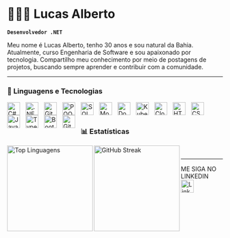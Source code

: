 # 👩🏻‍💻 Lucas Alberto

**`Desenvolvedor .NET`**

Meu nome é Lucas Alberto, tenho 30 anos e sou natural da Bahia. Atualmente, curso Engenharia de Software e sou apaixonado por tecnologia. Compartilho meu conhecimento por meio de postagens de projetos, buscando sempre aprender e contribuir com a comunidade.
  
</a>

   
   ---

### 🤖 Linguagens e Tecnologias


<!-- C# -->
<img
  align="left"
  alt="C#"
  title="C#"
  width="30px"
  style="padding-right: 10px;"
  src="https://cdn.jsdelivr.net/gh/devicons/devicon/icons/csharp/csharp-original.svg"
/>

<!-- .NET -->
<img
  align="left"
  alt=".NET"
  title=".NET"
  width="30px"
  style="padding-right: 10px;"
  src="https://cdn.jsdelivr.net/gh/devicons/devicon/icons/dot-net/dot-net-original.svg"
/>

<!-- Git -->
<img
  align="left"
  alt="Git"
  title="Git & GitHub"
  width="30px"
  style="padding-right: 10px;"
  src="https://cdn.jsdelivr.net/gh/devicons/devicon/icons/git/git-original.svg"
/>

<!-- POO (programação orientada a objetos) -->
<img
  align="left"
  alt="POO"
  title="Programação Orientada a Objetos (POO)"
  width="30px"
  style="padding-right: 10px;"
  src="https://cdn.jsdelivr.net/gh/devicons/devicon/icons/java/java-original.svg"
/>

<!-- SQL Server -->
<img
  align="left"
  alt="SQL Server"
  title="SQL & SQL Server"
  width="30px"
  style="padding-right: 10px;"
  src="https://cdn.jsdelivr.net/gh/devicons/devicon/icons/microsoftsqlserver/microsoftsqlserver-plain.svg"
/>

<!-- MongoDB -->
<img
  align="left"
  alt="MongoDB"
  title="MongoDB"
  width="30px"
  style="padding-right: 10px;"
  src="https://cdn.jsdelivr.net/gh/devicons/devicon/icons/mongodb/mongodb-original.svg"
/>

<!-- Docker -->
<img
  align="left"
  alt="Docker"
  title="Docker"
  width="30px"
  style="padding-right: 10px;"
  src="https://cdn.jsdelivr.net/gh/devicons/devicon/icons/docker/docker-original.svg"
/>

<!-- Kubernetes -->
<img
  align="left"
  alt="Kubernetes"
  title="Kubernetes"
  width="30px"
  style="padding-right: 10px;"
  src="https://cdn.jsdelivr.net/gh/devicons/devicon/icons/kubernetes/kubernetes-plain.svg"
/>

<!-- Cloud (Nuvem genérica) -->
<img
  align="left"
  alt="Cloud"
  title="Cloud"
  width="30px"
  style="padding-right: 10px;"
  src="https://cdn-icons-png.flaticon.com/512/4140/4140049.png"
/>




<img 
    align="left" 
    alt="HTML"
    title="HTML" 
    width="30px" 
    style="padding-right: 10px;" 
    src="https://cdn.jsdelivr.net/gh/devicons/devicon@latest/icons/html5/html5-original.svg" 
/>
<img 
    align="left" 
    alt="CSS" 
    title="CSS"
    width="30px" 
    style="padding-right: 10px;" 
    src="https://cdn.jsdelivr.net/gh/devicons/devicon@latest/icons/css3/css3-original.svg" 
/>
<img 
    align="left" 
    alt="JavaScript" 
    title="JavaScript"
    width="30px" 
    style="padding-right: 10px;" 
    src="https://cdn.jsdelivr.net/gh/devicons/devicon@latest/icons/javascript/javascript-original.svg" 
/>
<img 
    align="left" 
    alt="TypeScript"
    title="TypeScript" 
    width="30px" 
    style="padding-right: 10px;" 
    src="https://cdn.jsdelivr.net/gh/devicons/devicon@latest/icons/typescript/typescript-original.svg" 
/>

<img 
    align="left" 
    alt="Bootstrap"
    title="Bootstrap" 
    width="30px" 
    style="padding-right: 10px;" 
    src="https://cdn.jsdelivr.net/gh/devicons/devicon@latest/icons/bootstrap/bootstrap-original.svg" 
/>



<img 
    align="left" 
    alt="Git" 
    title="Git"
    width="30px" 
    style="padding-right: 10px;" 
    src="https://cdn.jsdelivr.net/gh/devicons/devicon@latest/icons/git/git-original.svg" 
/>

<br/>
<br/>

### 📊 Estatísticas

<img
  align="left"
  alt="Top Linguagens"
  height="200"
  src="https://github-readme-stats.vercel.app/api/top-langs/?username=lucasalbertols&layout=compact&theme=tokyonight&locale=pt-br"
/>
<img
  align="left"
  alt="GitHub Streak"
  height="200"
  src="https://github-readme-streak-stats.herokuapp.com/?user=lucasalbertols&theme=tokyonight"
/>


</p>
<br/>

---

ME SIGA NO LINKEDIN
<a href="https://www.linkedin.com/in/lucasalbertols" target="_blank" rel="noopener noreferrer">
  <img
    align="left"
    alt="LinkedIn"
    title="LinkedIn"
    width="30px"
    style="padding-right: 10px;"
    src="https://cdn.jsdelivr.net/gh/devicons/devicon/icons/linkedin/linkedin-original.svg"
  />
